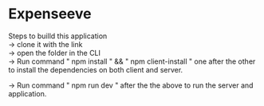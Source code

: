 # Expenseeve

Steps to builld this application  
-> clone it with the link  
-> open the folder in the CLI  
-> Run command " npm install " && " npm client-install " one after the other  to install the dependencies on both client and   server. 

-> Run command " npm run dev " after the the above to run the server and application.
